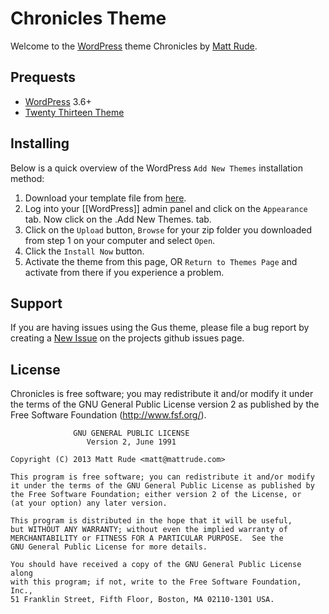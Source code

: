 # Chronicles Theme

Welcome to the [WordPress](http://wordpress.org) theme Chronicles by [Matt Rude](http://mattrude.com).

## Prequests

* [WordPress](http://wordpress.org) 3.6+
* [Twenty Thirteen Theme](http://theme.wordpress.com/themes/twentythirteen/)

## Installing

Below is a quick overview of the WordPress `Add New Themes` installation method:

1. Download your template file from [here](https://github.com/mattrude/wp-theme-chronicles/zipball/master).
1. Log into your [[WordPress]] admin panel and click on the `Appearance` tab. Now click on the .Add New Themes. tab.
1. Click on the `Upload` button, `Browse` for your zip folder you downloaded from step 1 on your computer and select `Open`.
1. Click the `Install Now` button.
1. Activate the theme from this page, OR `Return to Themes Page` and activate from there if you experience a problem.

## Support
If you are having issues using the Gus theme, please file a bug report by creating a [New Issue](https://github.com/mattrude/wp-theme-chronicles/issues) on the projects github issues page.

## License
Chronicles is free software; you may redistribute it and/or modify it under the terms of the GNU General Public License version 2 as published by the Free Software Foundation (http://www.fsf.org/).

                  GNU GENERAL PUBLIC LICENSE
                     Version 2, June 1991
    
    Copyright (C) 2013 Matt Rude <matt@mattrude.com>

    This program is free software; you can redistribute it and/or modify
    it under the terms of the GNU General Public License as published by
    the Free Software Foundation; either version 2 of the License, or
    (at your option) any later version.

    This program is distributed in the hope that it will be useful,
    but WITHOUT ANY WARRANTY; without even the implied warranty of
    MERCHANTABILITY or FITNESS FOR A PARTICULAR PURPOSE.  See the
    GNU General Public License for more details.

    You should have received a copy of the GNU General Public License along
    with this program; if not, write to the Free Software Foundation, Inc.,
    51 Franklin Street, Fifth Floor, Boston, MA 02110-1301 USA.

